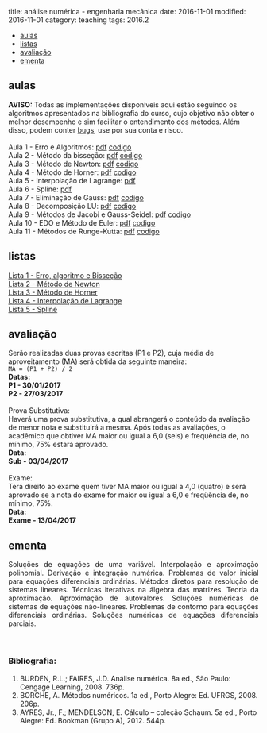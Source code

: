 title: análise numérica - engenharia mecânica
date: 2016-11-01
modified: 2016-11-01
category: teaching
tags: 2016.2

<!-- Header -->
<section>
	<ul class="actions">
		<li><a href="#classes" class="button scrolly">aulas</a></li>
		<li><a href="#exercises" class="button scrolly">listas</a></li>
		<li><a href="#exams" class="button scrolly">avaliação</a></li>
		<li><a href="#silabus" class="button scrolly">ementa</a></li>
	</ul>
</section>

<!-- Classes -->
<section id="classes">
	<h2>aulas</h2>
	<div class="row">
		<article class="12u 12u$(xsmall) work-item">
			<b>AVISO:</b> Todas as implementações disponíveis aqui estão
			seguindo os algoritmos apresentados na bibliografia do curso, cujo objetivo não
			obter o melhor desempenho e sim facilitar o entendimento dos métodos. Além disso, podem conter <a href="https://pt.wikipedia.org/wiki/Bug" target="_blank">bugs</a>, use por sua conta e risco.<br><br>
			Aula 1 - Erro e Algoritmos: 
			<a href="{filename}/aulas/01-erro-algoritmo.pdf" class="icon fa-file-pdf-o"><span class="label">pdf</span></a>
			<a href="{filename}/aulas/01-exemplos-algoritmo.zip" class="icon fa-file-code-o"><span class="label">codigo</span></a>
			<br>
			Aula 2 - Método da bisseção:
			<a href="{filename}/aulas/02-bissecao.pdf" class="icon fa-file-pdf-o"><span class="label">pdf</span></a>
			<a href="{filename}/aulas/02-bissecao.zip" class="icon fa-file-code-o"><span class="label">codigo</span></a>
			<br>
			Aula 3 - Método de Newton:
			<a href="{filename}/aulas/03-newton.pdf" class="icon fa-file-pdf-o"><span class="label">pdf</span></a>
			<a href="{filename}/aulas/03-newton.zip" class="icon fa-file-code-o"><span class="label">codigo</span></a>
			<br>
			Aula 4 - Método de Horner:
			<a href="{filename}/aulas/04-horner.pdf" class="icon fa-file-pdf-o"><span class="label">pdf</span></a>
			<a href="{filename}/aulas/04-horner.m" class="icon fa-file-code-o"><span class="label">codigo</span></a>
			<br>
			Aula 5 - Interpolação de Lagrange:
			<a href="{filename}/aulas/05-lagrange.pdf" class="icon fa-file-pdf-o"><span class="label">pdf</span></a>
			<br>
			Aula 6 - Spline:
			<a href="{filename}/aulas/06-spline.pdf" class="icon fa-file-pdf-o"><span class="label">pdf</span></a>
			<br>
			Aula 7 - Eliminação de Gauss:
			<a href="{filename}/aulas/07-eliminacao-gauss.pdf" class="icon fa-file-pdf-o"><span class="label">pdf</span></a>
			<a href="{filename}/aulas/07-gauss.m" class="icon fa-file-code-o"><span class="label">codigo</span></a>
			<br>
			Aula 8 - Decomposição LU:
			<a href="{filename}/aulas/08-decomposicao-lu.pdf" class="icon fa-file-pdf-o"><span class="label">pdf</span></a>
			<a href="{filename}/aulas/08-lu2.m" class="icon fa-file-code-o"><span class="label">codigo</span></a>
			<br>
			Aula 9 - Métodos de Jacobi e Gauss-Seidel:
			<a href="{filename}/aulas/09-jacobi-gauss-seidel.pdf" class="icon fa-file-pdf-o"><span class="label">pdf</span></a>
			<a href="{filename}/aulas/09-jacobi-gauss_seidel.zip" class="icon fa-file-code-o"><span class="label">codigo</span></a>
			<br>
			Aula 10 - EDO e Método de Euler:
			<a href="{filename}/aulas/10-edo-euler.pdf" class="icon fa-file-pdf-o"><span class="label">pdf</span></a>
			<a href="{filename}/aulas/10-euler.m" class="icon fa-file-code-o"><span class="label">codigo</span></a>
			<br>
			Aula 11 - Métodos de Runge-Kutta:
			<a href="{filename}/aulas/11-rk-ordem-2.pdf" class="icon fa-file-pdf-o"><span class="label">pdf</span></a>
			<a href="{filename}/aulas/11-rk-ordem-2.zip" class="icon fa-file-code-o"><span class="label">codigo</span></a>
			<br>
		</article>
	</div>
</section>

<!-- Exercises -->
<section id="exercises">
	<h2>listas</h2>
	<div class="row">
		<article class="12u 12u$(xsmall) work-item">
			<a href="{filename}/listas/erro-bissecao.pdf">Lista 1 - Erro, algoritmo e Bisseção</a><br>
			<a href="{filename}/listas/newton.pdf">Lista 2 - Método de Newton</a><br>
			<a href="{filename}/listas/horner.pdf">Lista 3 - Método de Horner</a><br>
			<a href="{filename}/listas/lagrange.pdf">Lista 4 - Interpolação de Lagrange</a><br>
			<a href="{filename}/listas/spline.pdf">Lista 5 - Spline</a><br>
		</article>
	</div>
</section>

<!-- Exams -->
<section id="exams">
	<h2>avaliação</h2>
	<div class="row">
		<article class="12u 12u$(xsmall) work-item">
			Serão realizadas duas provas escritas (P1 e P2), cuja média de
			aproveitamento (MA) será obtida da seguinte maneira:<br />
			<code>MA = (P1 + P2) / 2</code><br />
			<b>Datas:<br />
				P1 - 30/01/2017<br />
				P2 - 27/03/2017</b><br />
			<br />
			Prova Substitutiva:<br />
			Haverá uma prova substitutiva, a qual abrangerá o conteúdo da avaliação de menor nota e substituirá a mesma.
			Após todas as avaliações, o acadêmico que obtiver MA maior ou igual a 6,0 (seis) e frequência de, no mínimo, 75% estará aprovado. <br/>
			<b>Data:<br />
				Sub - 03/04/2017</b><br />
			<br />
			Exame:<br />
			Terá direito ao exame quem tiver MA maior ou igual a 4,0 (quatro) e será
			aprovado se a nota do exame for maior ou igual a 6,0 e freqüência de, no mínimo, 75%.<br />
			<b>Data:<br />
				Exame - 13/04/2017</b><br />
		</article>
	</div>
</section>

<!-- Silabus -->
<section id="silabus">
	<h2>ementa</h2>
	<div class="row">
		<article class="12u 12u$(xsmall) work-item">
			<div align="justify">Soluções de equações de uma variável. Interpolação e aproximação polinomial. Derivação e
				integração numérica. Problemas de valor inicial para equações diferenciais ordinárias. Métodos
				diretos para resolução de sistemas lineares. Técnicas iterativas na álgebra das matrizes. Teoria
				da aproximação. Aproximação de autovalores. Soluções numéricas de sistemas de equações
				não-lineares. Problemas de contorno para equações diferenciais ordinárias. Soluções numéricas
				de equações diferenciais parciais.</div>
			<br /><br />
			<h3>Bibliografia:</h3>
			<ol>
				<li>BURDEN, R.L.; FAIRES, J.D. Análise numérica. 8a ed., São Paulo: Cengage Learning, 2008. 736p.</li>
				<li>BORCHE, A. Métodos numéricos. 1a ed., Porto Alegre: Ed. UFRGS, 2008. 206p.</li>
				<li>AYRES, Jr., F.; MENDELSON, E. Cálculo – coleção Schaum. 5a ed., Porto Alegre: Ed. Bookman (Grupo A), 2012. 544p.</li>
			</ol>
		</article>
	</div>
</section>
